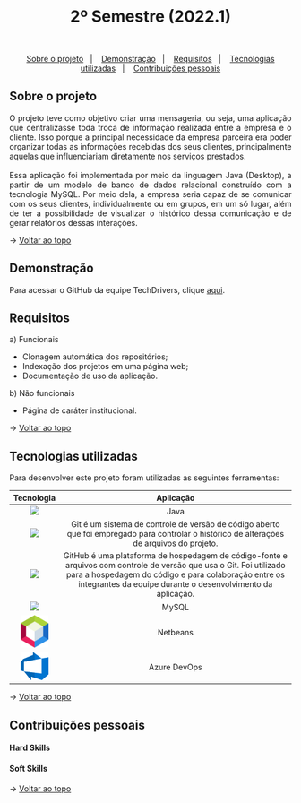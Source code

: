 <h1 align="center">2º Semestre (2022.1)</h1>

<br id="topo">

<p align="center">
  <a href="#about">Sobre o projeto</a>&nbsp;&nbsp;&nbsp;|&nbsp;&nbsp;&nbsp;
  <a href="#demo">Demonstração</a>&nbsp;&nbsp;&nbsp;|&nbsp;&nbsp;&nbsp;
  <a href="#requirements">Requisitos</a>&nbsp;&nbsp;&nbsp;|&nbsp;&nbsp;&nbsp;
  <a href="#tech">Tecnologias utilizadas</a>&nbsp;&nbsp;&nbsp;|&nbsp;&nbsp;&nbsp;
  <a href="#dev">Contribuições pessoais</a>
</p>

<div id="about">

## Sobre o projeto

<p align="justify">O projeto teve como objetivo criar uma mensageria, ou seja, uma aplicação que centralizasse toda troca de informação realizada entre a empresa e o cliente. Isso porque a principal necessidade da empresa parceira era poder organizar todas as informações recebidas dos seus clientes, principalmente aquelas que influenciariam diretamente nos serviços prestados.
<br><br>
Essa aplicação foi implementada por meio da linguagem Java (Desktop), a partir de um modelo de banco de dados relacional construído com a tecnologia MySQL. Por meio dela, a empresa seria capaz de se comunicar com os seus clientes, individualmente ou em grupos, em um só lugar, além de ter a possibilidade de visualizar o histórico dessa comunicação e de gerar relatórios dessas interações.</p>

→ [Voltar ao topo](#topo)

</div>

<div id="demo">

## Demonstração



Para acessar o GitHub da equipe TechDrivers, clique [aqui](https://github.com/TechDriversFatec/TechDrivers).

</div>

<div id="requirements">

## Requisitos

a) Funcionais

* Clonagem automática dos repositórios; 
* Indexação dos projetos em uma página web;
* Documentação de uso da aplicação.

b) Não funcionais

* Página de caráter institucional.

→ [Voltar ao topo](#topo)

</div>

<div id="tech">

## Tecnologias utilizadas

Para desenvolver este projeto foram utilizadas as seguintes ferramentas:

| Tecnologia | Aplicação |
|:--------:|:-----------:|
| <img width="50 rem" src="https://cdn.jsdelivr.net/gh/devicons/devicon/icons/java/java-original.svg" /> | Java |
| <img width="50 rem" src="https://cdn.jsdelivr.net/gh/devicons/devicon/icons/git/git-original.svg" /> | Git é um sistema de controle de versão de código aberto que foi empregado para controlar o histórico de alterações de arquivos do projeto. |
| <img width="50 rem" src="https://cdn.jsdelivr.net/gh/devicons/devicon/icons/github/github-original.svg" /> </a> | GitHub é uma plataforma de hospedagem de código-fonte e arquivos com controle de versão que usa o Git. Foi utilizado para a hospedagem do código e para colaboração entre os integrantes da equipe durante o desenvolvimento da aplicação. |
| <img width="50 rem" src="https://cdn.jsdelivr.net/gh/devicons/devicon/icons/mysql/mysql-original.svg" /> | MySQL |
| <img width="50 rem" src="Images/Apache_NetBeans_Logo.svg.png" /> | Netbeans |
| <img width="50 rem" src="Images/azure-devops.png" /> | Azure DevOps |


→ [Voltar ao topo](#topo)

</div>

<div id="dev">

## Contribuições pessoais

<p align="justify"></p>

#### Hard Skills



#### Soft Skills  



→ [Voltar ao topo](#topo)

</div>

